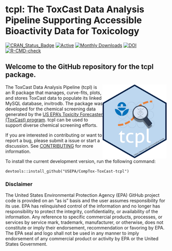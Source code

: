 
<!-- README.md is generated from README.Rmd. Please edit that file -->

# tcpl: The ToxCast Data Analysis Pipeline Supporting Accessible Bioactivity Data for Toxicology

<!-- badges: start -->

[![CRAN_Status_Badge](https://www.r-pkg.org/badges/version/tcpl)](https://cran.r-project.org/package=tcpl)
[![Active](http://img.shields.io/badge/Status-Active-green.svg)](https://cran.r-project.org/package=tcpl)
[![Monthly
Downloads](https://cranlogs.r-pkg.org/badges/last-month/tcpl?color=7BAFD4)](https://cranlogs.r-pkg.org/badges/last-month/tcpl?color=7BAFD4)
[![DOI](https://zenodo.org/badge/doi/%2010.32614/CRAN.package.tcpl.svg)](http://dx.doi.org/10.32614/CRAN.package.tcpl)
[![R-CMD-check](https://github.com/USEPA/CompTox-ToxCast-tcpl/actions/workflows/R-CMD-check.yaml/badge.svg)](https://github.com/USEPA/CompTox-ToxCast-tcpl/actions/workflows/R-CMD-check.yaml)
<!-- badges: end -->

## Welcome to the GitHub repository for the tcpl package.

<a href="https://cran.r-project.org/package=tcpl"><img src="vignettes/img/tcpl_hex.png" width="200" align="right" /></a>

The ToxCast Data Analysis Pipeline (tcpl) is an R package that manages,
curve-fits, plots, and stores ToxCast data to populate its linked MySQL
database, invitrodb. The package was developed for the chemical
screening data generated by the [US EPA’s Toxicity Forecaster (ToxCast)
program](https://www.epa.gov/comptox-tools/toxicity-forecasting-toxcast).
tcpl can be used to support diverse chemical screening efforts.

If you are interested in contributing or want to report a bug, please
submit a issue or start a discussion. See
[CONTRIBUTING](https://github.com/USEPA/CompTox-ToxCast-tcpl/blob/dev/CONTRIBUTING.md)
for more information.

To install the current development version, run the following command:

    devtools::install_github("USEPA/CompTox-ToxCast-tcpl")

### Disclaimer

The United States Environmental Protection Agency (EPA) GitHub project
code is provided on an “as is” basis and the user assumes responsibility
for its use. EPA has relinquished control of the information and no
longer has responsibility to protect the integrity, confidentiality, or
availability of the information. Any reference to specific commercial
products, processes, or services by service mark, trademark,
manufacturer, or otherwise, does not constitute or imply their
endorsement, recommendation or favoring by EPA. The EPA seal and logo
shall not be used in any manner to imply endorsement of any commercial
product or activity by EPA or the United States Government.
